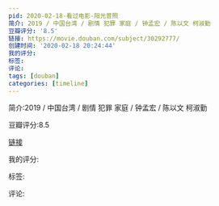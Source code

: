 ```yaml
---
pid: 2020-02-18-看过电影-阳光普照
简介: 2019 / 中国台湾 / 剧情 犯罪 家庭 / 钟孟宏 / 陈以文 柯淑勤
豆瓣评分: '8.5'
链接: https://movie.douban.com/subject/30292777/
创建时间: '2020-02-18 20:24:44'
我的评分:
标签:
评论:
tags: [douban]
categories: [timeline]
---
```

简介:2019 / 中国台湾 / 剧情 犯罪 家庭 / 钟孟宏 / 陈以文 柯淑勤

豆瓣评分:8.5

[链接](https://movie.douban.com/subject/30292777/)

我的评分:

标签:

评论:

